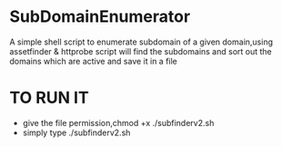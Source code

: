 # SubDomainEnumerator

A simple shell script to enumerate subdomain of a given domain,using assetfinder & httprobe
 script will find the subdomains and sort out the domains which are active and save it in a file

# TO RUN IT

* give the file permission,chmod +x ./subfinderv2.sh
* simply type ./subfinderv2.sh
